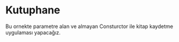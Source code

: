 # Kutuphane

Bu ornekte parametre alan ve almayan Consturctor ile kitap kaydetme uygulaması yapacağız. 
